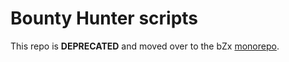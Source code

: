# Bounty Hunter scripts

This repo is **DEPRECATED** and moved over to the bZx [monorepo](https://github.com/bZxNetwork/bZx-monorepo/tree/master/packages/bounty_hunters).
